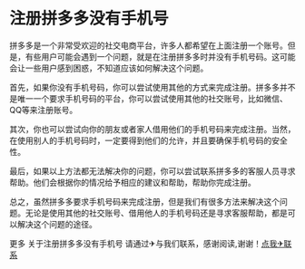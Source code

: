 # 注册拼多多没有手机号

拼多多是一个非常受欢迎的社交电商平台，许多人都希望在上面注册一个账号。但是，有些用户可能会遇到一个问题，就是在注册拼多多时并没有手机号码。这可能会让一些用户感到困惑，不知道应该如何解决这个问题。

首先，如果你没有手机号码，你可以尝试使用其他的方式来完成注册。拼多多并不是唯一一个要求手机号码的平台，你可以尝试使用其他的社交账号，比如微信、QQ等来注册账号。

其次，你也可以尝试向你的朋友或者家人借用他们的手机号码来完成注册。当然，在使用别人的手机号码时，一定要得到他们的允许，并且要确保手机号码的安全性。

最后，如果以上方法都无法解决你的问题，你可以尝试联系拼多多的客服人员寻求帮助。他们会根据你的情况给予相应的建议和帮助，帮助你完成注册。

总之，虽然拼多多要求手机号码来完成注册，但是我们有很多方法来解决这个问题。无论是使用其他的社交账号、借用他人的手机号码还是寻求客服帮助，都是可以解决这个问题的途径。

更多 关于注册拼多多没有手机号 请通过✈与我们联系，感谢阅读,谢谢！[点我✈联系](https://b.k02.cc)